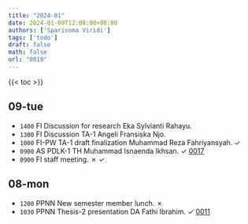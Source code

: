 ```yaml
---
title: "2024-01"
date: 2024-01-09T12:08:00+08:00
authors: ['Sparisoma Viridi']
tags: ['todo']
draft: false
math: false
url: "0018"
---
```

{{< toc >}}


## 09-tue
+ `1400` FI Discussion for research Eka Sylvianti Rahayu.
+ `1300` FI Discussion TA-1 Angeli Fransiska Njo.
+ `1000` FI-PW TA-1 draft finalization Muhammad Reza Fahriyansyah. &check;
+ `0900` AS PDLK-1 TH Muhammad Isnaenda Ikhsan. &check; [0017](../0017)
+ `0900` FI staff meeting. &cross; &check;

## 08-mon
+ `1200` PPNN New semester member lunch. &cross;
+ `1030` PPNN Thesis-2 presentation DA Fathi Ibrahim. &check; [0011](../0011)
